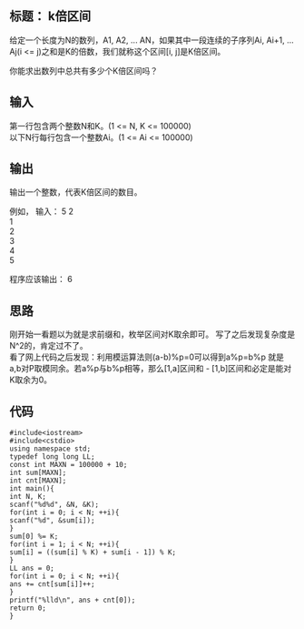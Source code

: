 
## 标题： k倍区间

给定一个长度为N的数列，A1, A2, ... AN，如果其中一段连续的子序列Ai, Ai+1, ... Aj(i <= j)之和是K的倍数，我们就称这个区间[i, j]是K倍区间。  

你能求出数列中总共有多少个K倍区间吗？  

## 输入

第一行包含两个整数N和K。(1 <= N, K <= 100000)  
以下N行每行包含一个整数Ai。(1 <= Ai <= 100000)  

## 输出
输出一个整数，代表K倍区间的数目。  

例如，
输入：
5 2  
1     
2     
3     
4    
5    

程序应该输出：
6

## 思路
刚开始一看题以为就是求前缀和，枚举区间对K取余即可。
写了之后发现复杂度是N^2的，肯定过不了。  
看了网上代码之后发现：利用模运算法则(a-b)%p=0可以得到a%p=b%p
就是a,b对P取模同余。若a%p与b%p相等，那么[1,a]区间和 - [1,b]区间和必定是能对K取余为0。



## 代码
    
    #include<iostream>
	#include<cstdio>
    using namespace std;
    typedef long long LL;
    const int MAXN = 100000 + 10;
    int sum[MAXN];
    int cnt[MAXN];
    int main(){
    int N, K;
    scanf("%d%d", &N, &K);
    for(int i = 0; i < N; ++i){
    scanf("%d", &sum[i]);
    }
    sum[0] %= K;
    for(int i = 1; i < N; ++i){
    sum[i] = ((sum[i] % K) + sum[i - 1]) % K;
    }
    LL ans = 0;
    for(int i = 0; i < N; ++i){
    ans += cnt[sum[i]]++;
    }
    printf("%lld\n", ans + cnt[0]);
    return 0;
    }